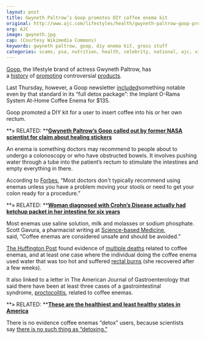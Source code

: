 ```yaml
---
layout: post
title: Gwyneth Paltrow’s Goop promotes DIY coffee enema kit
original: http://www.ajc.com/lifestyles/health/gwyneth-paltrow-goop-promotes-diy-coffee-enema-kit/91ro8FilrGf56oxS0CkMQJ/
org: AJC
image: gwyneth.jpg
cap: (Courtesy Wikimedia Commons)
keywords: gwyneth paltrow, goop, diy enema kit, gross stuff
categories: scams, psa, nutrition, health, celebrity, national, ajc, viral
---
```


[Goop](https://goop.com/), the lifestyle brand of actress Gwyneth Paltrow, has a [history](http://people.com/bodies/gwyneth-paltrow-goop-deceptive-health-claims/) of [promoting](https://www.huffingtonpost.com/entry/gwyneth-paltrow-goop-doctors_us_5968f1a5e4b03389bb16f758) controversial [products](http://www.dailymail.co.uk/health/article-4984790/Gwyneth-Paltrow-s-Goop-wins-worst-pseudoscience-award.html). 

<!--break-->

Last Thursday, however, a Goop newsletter [included](https://goop.com/wellness/detox/the-beauty-wellness-detox-guide/?ref=newsletter&irgwc=1&utm_campaign=10079_Online%20Tracking%20Link&utm_source=impactradius&utm_medium=affiliate&irgwc=1&utm_campaign=10079_Online%20Tracking%20Link&utm_source=impactradius&utm_medium=affiliate)something notable even by that standard in its “full detox package”: the Implant O-Rama System At-Home Coffee Enema for $135. 

Goop promoted a DIY kit for a user to insert coffee into his or her own rectum.

**» RELATED: **[**Gwyneth Paltrow’s Goop called out by former NASA scientist for claim about healing stickers**](http://www.ajc.com/entertainment/gwyneth-paltrow-goop-called-out-former-nasa-scientist-for-claim-about-healing-stickers/6xaHPcXf7edthWDAgi3FFJ/)

An enema is something doctors may recommend to people about to undergo a colonoscopy or who have obstructed bowels. It involves pushing water through a tube into the patient’s rectum to stimulate the intestines and empty everything in there. 

According to [Forbes](https://www.forbes.com/sites/brucelee/2018/01/06/gwyneth-paltrows-goop-promotes-a-135-coffee-enema-kit/#579be6c33229), “Most doctors don't typically recommend using enemas unless you have a problem moving your stools or need to get your colon ready for a procedure.”

**» RELATED: **[**Woman diagnosed with Crohn’s Disease actually had ketchup packet in her intestine for six years**](http://www.ajc.com/lifestyles/health/woman-diagnosed-with-crohn-disease-actually-had-ketchup-packet-her-intestine-for-six-years/gMGtyGHY1s2XmgV61yYoAK/)

Most enemas use saline solution, milk and molasses or sodium phosphate. Scott Gavura, a pharmacist writing at [Science-based Medicine](https://sciencebasedmedicine.org/ask-the-science-based-pharmacist-what-are-the-benefits-of-coffee-enemas/), said, “Coffee enemas are considered unsafe and should be avoided.”

[The Huffington Post](https://www.huffingtonpost.com/entry/goop-enema-kit_us_5a4e6fffe4b089e14db95d6c) found evidence of [multiple deaths](https://jamanetwork.com/journals/jama/article-abstract/371881?redirect=true) related to coffee enemas, and at least one case where the individual doing the coffee enema used water that was too hot and suffered [rectal burns](https://www.thieme-connect.com/products/ejournals/html/10.1055/s-0029-1215312) (she recovered after a few weeks).

It also linked to a letter in The American Journal of Gastroenterology that said there have been at least three cases of a gastrointestinal syndrome, [proctocolitis](https://www.cdc.gov/std/tg2015/proctitis.htm), related to coffee enemas.

**» RELATED: **[**These are the healthiest and least healthy states in America**](http://www.ajc.com/news/these-are-the-healthiest-and-least-healthy-states-america/kmCVK8L15BqhlW3HclQkeI/)

There is no evidence coffee enemas “detox” users, because scientists say [there is no such thing as “detoxing.”](https://sciencebasedmedicine.org/detox-what-they-dont-want-you-to-know/) 